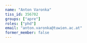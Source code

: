 ```yaml
---
name: "Anton Varonka"
tiss_id: 356702
groups: ["apre"]
roles: ["phd"]
email: "anton.varonka@tuwien.ac.at"
former_member: false
---
```


<!--
Your custom content goes here.
-->
